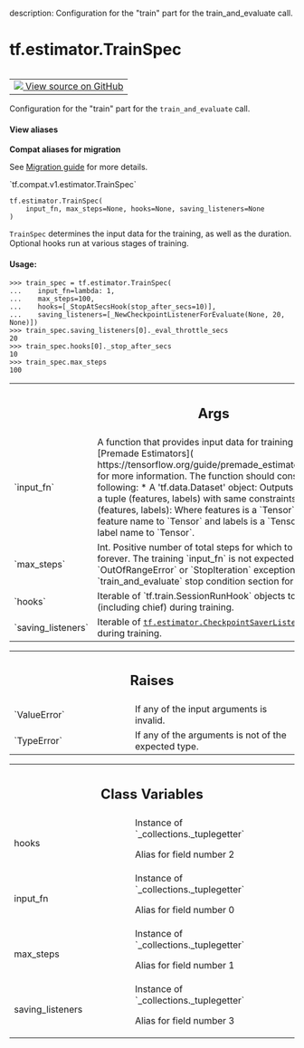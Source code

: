description: Configuration for the "train" part for the train_and_evaluate call.

<div itemscope itemtype="http://developers.google.com/ReferenceObject">
<meta itemprop="name" content="tf.estimator.TrainSpec" />
<meta itemprop="path" content="Stable" />
<meta itemprop="property" content="__new__"/>
<meta itemprop="property" content="hooks"/>
<meta itemprop="property" content="input_fn"/>
<meta itemprop="property" content="max_steps"/>
<meta itemprop="property" content="saving_listeners"/>
</div>

# tf.estimator.TrainSpec

<!-- Insert buttons and diff -->

<table class="tfo-notebook-buttons tfo-api nocontent" align="left">
<td>
  <a target="_blank" href="https://github.com/tensorflow/estimator/tree/master/tensorflow_estimator/python/estimator/training.py#L128-L198">
    <img src="https://www.tensorflow.org/images/GitHub-Mark-32px.png" />
    View source on GitHub
  </a>
</td>
</table>



Configuration for the "train" part for the `train_and_evaluate` call.

<section class="expandable">
  <h4 class="showalways">View aliases</h4>
  <p>
<b>Compat aliases for migration</b>
<p>See
<a href="https://www.tensorflow.org/guide/migrate">Migration guide</a> for
more details.</p>
<p>`tf.compat.v1.estimator.TrainSpec`</p>
</p>
</section>

<pre class="devsite-click-to-copy prettyprint lang-py tfo-signature-link">
<code>tf.estimator.TrainSpec(
    input_fn, max_steps=None, hooks=None, saving_listeners=None
)
</code></pre>



<!-- Placeholder for "Used in" -->

`TrainSpec` determines the input data for the training, as well as the
duration. Optional hooks run at various stages of training.

#### Usage:



```
>>> train_spec = tf.estimator.TrainSpec(
...    input_fn=lambda: 1,
...    max_steps=100,
...    hooks=[_StopAtSecsHook(stop_after_secs=10)],
...    saving_listeners=[_NewCheckpointListenerForEvaluate(None, 20, None)])
>>> train_spec.saving_listeners[0]._eval_throttle_secs
20
>>> train_spec.hooks[0]._stop_after_secs
10
>>> train_spec.max_steps
100
```

<!-- Tabular view -->
 <table class="responsive fixed orange">
<colgroup><col width="214px"><col></colgroup>
<tr><th colspan="2"><h2 class="add-link">Args</h2></th></tr>

<tr>
<td>
`input_fn`
</td>
<td>
A function that provides input data for training as minibatches.
See [Premade Estimators](
https://tensorflow.org/guide/premade_estimators#create_input_functions)
  for more information. The function should construct and return one of
the following:
  * A 'tf.data.Dataset' object: Outputs of `Dataset` object must be a
    tuple (features, labels) with same constraints as below.
  * A tuple (features, labels): Where features is a `Tensor` or a
    dictionary of string feature name to `Tensor` and labels is a
    `Tensor` or a dictionary of string label name to `Tensor`.
</td>
</tr><tr>
<td>
`max_steps`
</td>
<td>
Int. Positive number of total steps for which to train model.
If `None`, train forever. The training `input_fn` is not expected to
generate `OutOfRangeError` or `StopIteration` exceptions. See the
`train_and_evaluate` stop condition section for details.
</td>
</tr><tr>
<td>
`hooks`
</td>
<td>
Iterable of `tf.train.SessionRunHook` objects to run on all workers
(including chief) during training.
</td>
</tr><tr>
<td>
`saving_listeners`
</td>
<td>
Iterable of <a href="../../tf/estimator/CheckpointSaverListener.md"><code>tf.estimator.CheckpointSaverListener</code></a>
objects to run on chief during training.
</td>
</tr>
</table>



<!-- Tabular view -->
 <table class="responsive fixed orange">
<colgroup><col width="214px"><col></colgroup>
<tr><th colspan="2"><h2 class="add-link">Raises</h2></th></tr>

<tr>
<td>
`ValueError`
</td>
<td>
If any of the input arguments is invalid.
</td>
</tr><tr>
<td>
`TypeError`
</td>
<td>
If any of the arguments is not of the expected type.
</td>
</tr>
</table>





<!-- Tabular view -->
 <table class="responsive fixed orange">
<colgroup><col width="214px"><col></colgroup>
<tr><th colspan="2"><h2 class="add-link">Class Variables</h2></th></tr>

<tr>
<td>
hooks<a id="hooks"></a>
</td>
<td>
Instance of `_collections._tuplegetter`

Alias for field number 2
</td>
</tr><tr>
<td>
input_fn<a id="input_fn"></a>
</td>
<td>
Instance of `_collections._tuplegetter`

Alias for field number 0
</td>
</tr><tr>
<td>
max_steps<a id="max_steps"></a>
</td>
<td>
Instance of `_collections._tuplegetter`

Alias for field number 1
</td>
</tr><tr>
<td>
saving_listeners<a id="saving_listeners"></a>
</td>
<td>
Instance of `_collections._tuplegetter`

Alias for field number 3
</td>
</tr>
</table>

